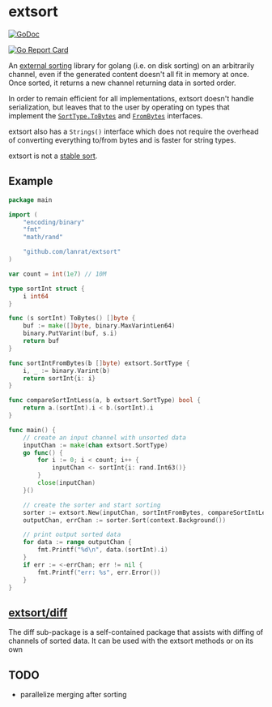 # extsort

[![GoDoc](https://godoc.org/github.com/lanrat/extsort?status.svg)](https://godoc.org/github.com/lanrat/extsort)

[![Go Report Card](https://goreportcard.com/badge/github.com/lanrat/extsort)](https://goreportcard.com/report/github.com/lanrat/extsort)

An [external sorting](https://en.wikipedia.org/wiki/External_sorting) library for golang (i.e. on disk sorting) on an arbitrarily channel, even if the generated content doesn't all fit in memory at once. Once sorted, it returns a new channel returning data in sorted order.

In order to remain efficient for all implementations, extsort doesn't handle serialization, but leaves that to the user by operating on types that implement the [`SortType.ToBytes`](https://godoc.org/github.com/lanrat/extsort#SortType) and [`FromBytes`](https://godoc.org/github.com/lanrat/extsort#FromBytes) interfaces.

extsort also has a `Strings()` interface which does not require the overhead of converting everything to/from bytes and is faster for string types.

extsort is not a [stable sort](https://en.wikipedia.org/wiki/Sorting_algorithm#Stability).

## Example

```go
package main

import (
    "encoding/binary"
    "fmt"
    "math/rand"

    "github.com/lanrat/extsort"
)

var count = int(1e7) // 10M

type sortInt struct {
    i int64
}

func (s sortInt) ToBytes() []byte {
    buf := make([]byte, binary.MaxVarintLen64)
    binary.PutVarint(buf, s.i)
    return buf
}

func sortIntFromBytes(b []byte) extsort.SortType {
    i, _ := binary.Varint(b)
    return sortInt{i: i}
}

func compareSortIntLess(a, b extsort.SortType) bool {
    return a.(sortInt).i < b.(sortInt).i
}

func main() {
    // create an input channel with unsorted data
    inputChan := make(chan extsort.SortType)
    go func() {
        for i := 0; i < count; i++ {
            inputChan <- sortInt{i: rand.Int63()}
        }
        close(inputChan)
    }()

    // create the sorter and start sorting
    sorter := extsort.New(inputChan, sortIntFromBytes, compareSortIntLess, nil)
    outputChan, errChan := sorter.Sort(context.Background())

    // print output sorted data
    for data := range outputChan {
        fmt.Printf("%d\n", data.(sortInt).i)
    }
    if err := <-errChan; err != nil {
        fmt.Printf("err: %s", err.Error())
    }
}
```

## [extsort/diff](https://godoc.org/github.com/lanrat/extsort/diff)

The diff sub-package is a self-contained package that assists with diffing of channels of sorted data. It can be used with the extsort methods or on its own

## TODO

* parallelize merging after sorting
